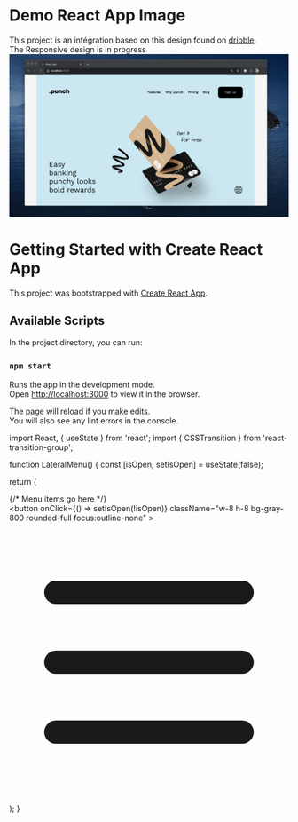 # Demo React App Image
This project is an intégration based on this design found on [dribble](https://dribbble.com/shots/14375856/attachments/6045671?mode=media).\
The Responsive design is in progress
![](images/demo.png)




# Getting Started with Create React App

This project was bootstrapped with [Create React App](https://github.com/facebook/create-react-app).

## Available Scripts

In the project directory, you can run:

### `npm start`

Runs the app in the development mode.\
Open [http://localhost:3000](http://localhost:3000) to view it in the browser.

The page will reload if you make edits.\
You will also see any lint errors in the console.

import React, { useState } from 'react';
import { CSSTransition } from 'react-transition-group';

function LateralMenu() {
  const [isOpen, setIsOpen] = useState(false);

  return (
    <div>
      <CSSTransition in={isOpen} timeout={200} classNames="menu" unmountOnExit>
        <div className="fixed inset-0 flex flex-col">
          <div className="absolute inset-0 bg-gray-500 bg-opacity-75"></div>
          <div className="relative z-10 flex-1 flex flex-col bg-white">
            {/* Menu items go here */}
          </div>
        </div>
      </CSSTransition>
      <button
        onClick={() => setIsOpen(!isOpen)}
        className="w-8 h-8 bg-gray-800 rounded-full focus:outline-none"
      >
        <svg className="w-5 h-5 text-white" fill="none" stroke="currentColor" viewBox="0 0 24 24" xmlns="http://www.w3.org/2000/svg">
          <path stroke-linecap="round" stroke-linejoin="round" stroke-width="2" d="M4 6h16M4 12h16M4 18h16"></path>
        </svg>
      </button>
    </div>
  );
}
